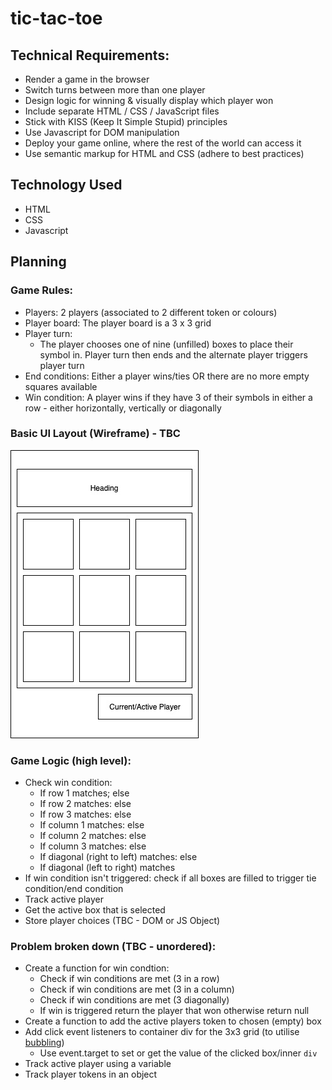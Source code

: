 # tic-tac-toe
## Technical Requirements:
* Render a game in the browser
* Switch turns between more than one player
* Design logic for winning & visually display which player won
* Include separate HTML / CSS / JavaScript files
* Stick with KISS (Keep It Simple Stupid) principles
* Use Javascript for DOM manipulation
* Deploy your game online, where the rest of the world can access it
* Use semantic markup for HTML and CSS (adhere to best practices)

## Technology Used
* HTML
* CSS
* Javascript

## Planning
### Game Rules:
* Players: 2 players (associated to 2 different token or colours)
* Player board: The player board is a 3 x 3 grid
* Player turn:
    * The player chooses one of nine (unfilled) boxes to place their symbol in. Player turn then ends and the alternate player triggers player turn
* End conditions: Either a player wins/ties OR there are no more empty squares available
* Win condition: A player wins if they have 3 of their symbols in either a row - either horizontally, vertically or diagonally 

### Basic UI Layout (Wireframe) - TBC
![alt text](/images/basic-layout-wireframe.jpg)

### Game Logic (high level):
* Check win condition:
    * If row 1 matches; else
    * If row 2 matches: else
    * If row 3 matches: else
    * If column 1 matches: else
    * If column 2 matches: else
    * If column 3 matches: else
    * If diagonal (right to left) matches: else
    * If diagonal (left to right) matches
* If win condition isn't triggered: check if all boxes are filled to trigger tie condition/end condition
* Track active player
* Get the active box that is selected
* Store player choices (TBC - DOM or JS Object)

### Problem broken down (TBC - unordered):
* Create a function for win condtion:
    * Check if win conditions are met (3 in a row)
    * Check if win conditions are met (3 in a column)
    * Check if win conditions are met (3 diagonally)
    * If win is triggered return the player that won otherwise return null
* Create a function to add the active players token to chosen (empty) box
* Add click event listeners to container div for the 3x3 grid (to utilise [bubbling](https://developer.mozilla.org/en-US/docs/Web/API/Event/bubbles))
    * Use event.target to set or get the value of the clicked box/inner `div`
* Track active player using a variable
* Track player tokens in an object
